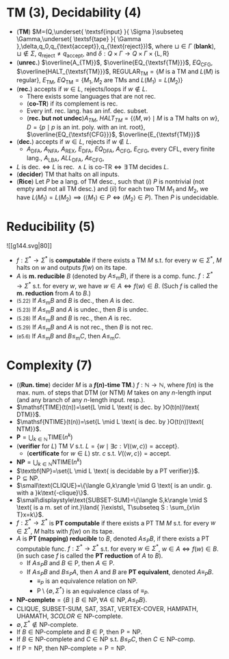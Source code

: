 # TM (3), Decidability (4)

- (**TM**) $M=(Q,\underset{ \textsf{input} }{ \Sigma }\subseteq \Gamma,\underset{ \textsf{tape} }{ \Gamma },\delta,q_0,q_{\text{accept}},q_{\text{reject}})$, where $\sqcup\in \Gamma$ (**blank**), $\sqcup\notin \Sigma$, $q_{\text{reject}}\neq q_{\text{accept}}$, and $\delta:Q\times \Gamma\longrightarrow Q\times \Gamma\times \{\text{L},\text{R}\}$
- (**unrec.**) $\overline{A_{TM}}$, $\overline{EQ_{\textsf{TM}}}$, $EQ_{\textsf{CFG}}$, $\overline{HALT_{\textsf{TM}}}$, $\text{REGULAR}_{\textsf{TM}}=\{ M \text{ is a TM and }L(M) \text{ is regular}\}$, $E_{\textsf{TM}}$, $EQ_{\textsf{TM}}=\{ M_1,M_2 \text{ are TMs and }L(M_1)=L(M_2)\}$
- (**rec.**) accepts if $w\in L$, rejects/loops if $w\notin L$. 
	- There exists some languages that are not rec.
	- (**co-TR**) if its complement is rec. 
	- Every inf. rec. lang. has an inf. dec. subset.
	- (**rec. but not undec**)$A_{TM}$, $HALT_{TM}=\{ \langle M,w\rangle\mid M \text{ is a TM halts on } w\}$, $D=\{ p \mid p \text{ is an int. poly. with an int. root} \}$, $\overline{EQ_{\textsf{CFG}}}$, $\overline{E_{\textsf{TM}}}$
- (**dec.**) accepts if $w\in L$, rejects if $w\notin L$.
	- $A_{\textsf{DFA}}$, $A_{\textsf{NFA}}$, $A_{\textsf{REX}}$, $E_{\textsf{DFA}}$, $EQ_{\textsf{DFA}}$, $A_{\textsf{CFG}}$, $E_{\textsf{CFG}}$, every CFL, every finite lang., $A_{\textsf{LBA}}$, $ALL_{\textsf{DFA}}$, $A\varepsilon_{\textsf{CFG}}$,  
- $L\text{ is dec.}\iff L\text{ is rec. }\land L\text{ is co-TR}\iff \exists\,\text{TM decides }L$. 
- (**decider**) TM that halts on all inputs. 
- (**Rice**) Let $P$ be a lang. of TM desc., such that (_i_) $P$ is nontrivial (not empty and not all TM desc.) and (_ii_) for each two TM $M_1$ and $M_2$, we have $L(M_1)=L(M_2)\implies(\langle M_1\rangle\in P\iff \langle M_2\rangle\in P)$. Then $P$ is undecidable. 

# Reducibility (5)

![[g144.svg|80]]
- $f:\Sigma^*\to\Sigma^*$ is **computable** if there exists a TM $M$ s.t. for every $w\in \Sigma^*$, $M$ halts on $w$ and outputs $f(w)$ on its tape.
- $A$ is **m. reducible** $B$ (denoted by $A\leq_{\text{m}}B$), if there is a comp. func. $f:\Sigma^*\to\Sigma^*$ s.t. for every $w$, we have $w\in A\iff f(w)\in B$. (Such $f$ is called the **m. reduction** from $A$ to $B$.)
- <small>(5.22)</small> If $A\leq_{\text{m}}B$ and $B$ is dec., then $A$ is dec.
- <small>(5.23)</small> If $A\leq_{\text{m}}B$ and $A$ is undec., then $B$ is undec.
- <small>(5.28)</small> If $A\leq_{\text{m}}B$ and $B$ is rec., then $A$ is rec.
- <small>(5.29)</small> If $A\leq_{\text{m}}B$ and $A$ is not rec., then $B$ is not rec.
- <small>(e5.6)</small> If $A\leq_{\text{m}}B$ and $B\leq_{\text{m}}C$, then $A\leq_{\text{m}}C$. 
# Complexity (7)

- ((**Run. time**) decider $M$ is a **$f(n)$-time TM**.) $f:\mathbb{N} \to \mathbb{N}$, where $f(n)$ is the max. num. of steps that DTM (or NTM) $M$ takes on any $n$-length input (and any branch of any $n$-length input. resp.).
- $\mathsf{TIME}(t(n))=\set{L \mid L \text{ is dec. by }O(t(n))\text{ DTM}}$.
- $\mathsf{NTIME}(t(n))=\set{L \mid L \text{ is dec. by }O(t(n))\text{ NTM}}$.
- $\textbf{P}=\bigcup_{k \in \mathbb{N}}\mathsf{TIME}(n^k)$
- (**verifier** for $L$) TM $V$ s.t. $L=\{w\mid \exists c : V(\langle w,c\rangle)=\textsf{accept} \}$.
	- (**certificate** for $w\in L$) str. $c$ s.t. $V(\langle w,c\rangle)=\textsf{accept}$.
- $\textbf{NP}=\bigcup_{k \in \mathbb{N}}\mathsf{NTIME}(n^k)$
- $\textbf{NP}=\set{L \mid L \text{ is decidable by a PT verifier}}$.
- $\mathrm{P}\subseteq\mathrm{NP}$.
- $\small\text{CLIQUE}=\{\langle G,k\rangle \mid G \text{ is an undir. g. with a }k\text{-clique}\}$.
- $\small\displaystyle\text{SUBSET-SUM}=\{\langle S,k\rangle \mid S \text{ is a m. set of int.}\land{ }\exists\,  T\subseteq S : \sum_{x\in T}x=k\}$.
- $f:\Sigma^*\to\Sigma^*$ is **PT computable** if there exists a PT TM $M$ s.t. for every $w\in\Sigma^*$, $M$ halts with $f(w)$ on its tape.
- $A$ is **PT (mapping) reducible** to $B$, denoted $A\leq_P B$, if there exists a PT computable func. $f:\Sigma^*\to\Sigma^*$ s.t. for every $w\in\Sigma^*$, $w\in A \iff f(w)\in B$. (in such case $f$ is called the **PT reduction** of $A$ to $B$).
	- If $A\leq_P B$ and $B\in\mathrm{P}$, then $A\in\mathrm{P}$.
	- If $A\leq_P B$ and $B\leq_P A$, then $A$ and $B$ are **PT equivalent**, denoted $A\equiv_P B$. 
		- $\equiv_P$ is an equivalence relation on $\mathrm{NP}$. 
		- $\mathrm{P}\setminus \{ \emptyset, \Sigma^* \}$ is an equivalence class of $\equiv_P$. 
- $\textbf{NP-complete}=\{B\mid B\in\mathrm{NP} , \forall A\in\mathrm{NP},A\leq_P B\}$.
- $\text{CLIQUE}$, $\text{SUBSET-SUM}$, $\text{SAT}$, $\text{3SAT}$, $\text{VERTEX-COVER}$, $\text{HAMPATH}$, $\text{UHAMATH}$, $3COLOR\in\text{NP-complete}$.
- $\emptyset,\Sigma^*\notin\mathrm{NP}$-complete. 
- If $B\in\mathrm{NP}$-complete and $B\in\mathrm{P}$, then $\mathrm{P}=\mathrm{NP}$.
- If $B\in\mathrm{NP}$-complete and $C \in \mathrm{NP}$ s.t. $B\leq_P C$, then $C\in\mathrm{NP}$-comp.
- If $\mathrm{P}=\mathrm{NP}$, then $\mathrm{NP}\text{-complete}=\mathrm{P}=\mathrm{NP}$. 

